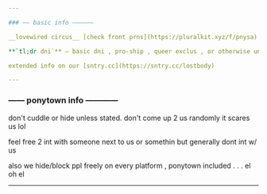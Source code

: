 ```yaml
---

### —— basic info ——————

__lovewired circus__ [check front prns](https://pluralkit.xyz/f/pnysa) autidhd polyfrag sys bodily 16 [+](https://pronouns.cc/@malewife) tmasc omni-gay

**`tl;dr dni`** — basic dni , pro-ship , queer exclus , or otherwise unnessasarily rude *!!*

extended info on our [sntry.cc](https://sntry.cc/lostbody)

---
```


### —— ponytown info ————

don't cuddle or hide unless stated. don't come up 2 us randomly it scares us lol

feel free 2 int with someone next to us or somethin but generally dont int w/ us

also we hide/block ppl freely on every platform , ponytown included . . . el oh el

---

